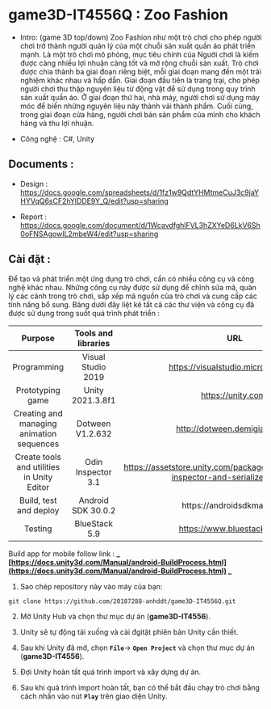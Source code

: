 # game3D-IT4556Q : Zoo Fashion

- Intro: (game 3D top/down) Zoo Fashion như một trò chơi cho phép người chơi trở thành người quản lý của một chuỗi sản xuất quần áo phát triển mạnh. Là một trò chơi mô phỏng, mục tiêu chính của Người chơi là kiếm được càng nhiều lợi nhuận càng tốt và mở rộng chuỗi sản xuất. Trò chơi được chia thành ba giai đoạn riêng biệt, mỗi giai đoạn mang đến một trải nghiệm khác nhau và hấp dẫn. Giai đoạn đầu tiên là trang trại, cho phép người chơi thu thập nguyên liệu từ động vật để sử dụng trong quy trình sản xuất quần áo. Ở giai đoạn thứ hai, nhà máy, người chơi sử dụng máy móc để biến những nguyên liệu này thành vải thành phẩm. Cuối cùng, trong giai đoạn cửa hàng, người chơi bán sản phẩm của mình cho khách hàng và thu lợi nhuận.

- Công nghệ : C#, Unity

## Documents :

- Design : https://docs.google.com/spreadsheets/d/1fz1w9QdtYHMtmeCuJ3c9jaYHYVqQ6sCF2hYlDDE9Y_Q/edit?usp=sharing

- Report : https://docs.google.com/document/d/1WcavdfghlFVL3hZXYeD6LkV6Sh0oFNSAgowIL2mbeW4/edit?usp=sharing

## Cài đặt :

Để tạo và phát triển một ứng dụng trò chơi, cần có nhiều công cụ và công nghệ khác nhau. Những công cụ này được sử dụng để chỉnh sửa mã, quản lý các cảnh trong trò chơi, sắp xếp mã nguồn của trò chơi và cung cấp các tính năng bổ sung. Bảng dưới đây liệt kê tất cả các thư viện và công cụ đã được sử dụng trong suốt quá trình phát triển :

|                  Purpose                   | Tools and libraries |                                            URL                                            |
| :----------------------------------------: | :-----------------: | :---------------------------------------------------------------------------------------: |
|                Programming                 | Visual Studio 2019  |                            https://visualstudio.microsoft.com/                            |
|              Prototyping game              |  Unity 2021.3.8f1   |                                    https://unity.com/                                     |
| Creating and managing animation sequences  |  Dotween V1.2.632   |                               http://dotween.demigiant.com/                               |
| Create tools and utilities in Unity Editor | Odin Inspector 3.1  | https://assetstore.unity.com/packages/tools/utilities/odin-inspector-and-serializer-89041 |
|           Build, test and deploy           | Android SDK 30.0.2  |                                https://androidsdkmanager/                                 |
|                  Testing                   |    BlueStack 5.9    |                                https://www.bluestacks.com/                                |

Build app for mobile follow link : **_ [https://docs.unity3d.com/Manual/android-BuildProcess.html](https://docs.unity3d.com/Manual/android-BuildProcess.html) _**

1. Sao chép repository này vào máy của bạn:

```
git clone https://github.com/20187288-anhddt/game3D-IT4556Q.git
```

2. Mở Unity Hub và chọn thư mục dự án (**game3D-IT4556**).

3. Unity sẽ tự động tải xuống và cài đgitặt phiên bản Unity cần thiết.

4. Sau khi Unity đã mở, chọn **`File`**-> **`Open Project`** và chọn thư mục dự án (**game3D-IT4556**).

5. Đợi Unity hoàn tất quá trình import và xây dựng dự án.

6. Sau khi quá trình import hoàn tất, bạn có thể bắt đầu chạy trò chơi bằng cách nhấn vào nút **`Play`** trên giao diện Unity.
